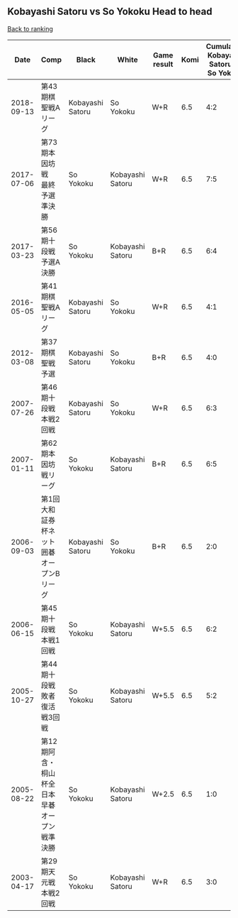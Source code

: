 ## Kobayashi Satoru vs So Yokoku Head to head

[Back to ranking](../../index.md)




| **Date** | **Comp** | **Black** | **White** | **Game result** | **Komi** | **Cumulative Kobayashi Satoru vs So Yokoku** | **Kobayashi Satoru streak** | **So Yokoku streak** | 
| --- | --- | --- | --- | --- | --- | --- | --- | --- |
| 2018-09-13 | 第43期棋聖戦Aリーグ | Kobayashi Satoru | So Yokoku | W+R | 6.5 | 4:2 | 0 | 2 | 
| 2017-07-06 | 第73期本因坊戦　最終予選準決勝 | So Yokoku | Kobayashi Satoru | W+R | 6.5 | 7:5 | 1 | 0 | 
| 2017-03-23 | 第56期十段戦　予選A決勝 | So Yokoku | Kobayashi Satoru | B+R | 6.5 | 6:4 | 0 | 2 | 
| 2016-05-05 | 第41期棋聖戦Aリーグ | Kobayashi Satoru | So Yokoku | W+R | 6.5 | 4:1 | 0 | 1 | 
| 2012-03-08 | 第37期棋聖戦予選 | Kobayashi Satoru | So Yokoku | B+R | 6.5 | 4:0 | 4 | 0 | 
| 2007-07-26 | 第46期十段戦本戦2回戦 | Kobayashi Satoru | So Yokoku | W+R | 6.5 | 6:3 | 0 | 1 | 
| 2007-01-11 | 第62期本因坊戦リーグ | So Yokoku | Kobayashi Satoru | B+R | 6.5 | 6:5 | 0 | 3 | 
| 2006-09-03 | 第1回大和証券杯ネット囲碁オープンBリーグ | Kobayashi Satoru | So Yokoku | B+R | 6.5 | 2:0 | 2 | 0 | 
| 2006-06-15 | 第45期十段戦本戦1回戦 | So Yokoku | Kobayashi Satoru | W+5.5 | 6.5 | 6:2 | 2 | 0 | 
| 2005-10-27 | 第44期十段戦敗者復活戦3回戦 | So Yokoku | Kobayashi Satoru | W+5.5 | 6.5 | 5:2 | 1 | 0 | 
| 2005-08-22 | 第12期阿含・桐山杯全日本早碁オープン戦準決勝 | So Yokoku | Kobayashi Satoru | W+2.5 | 6.5 | 1:0 | 1 | 0 | 
| 2003-04-17 | 第29期天元戦本戦2回戦 | So Yokoku | Kobayashi Satoru | W+R | 6.5 | 3:0 | 3 | 0 |




